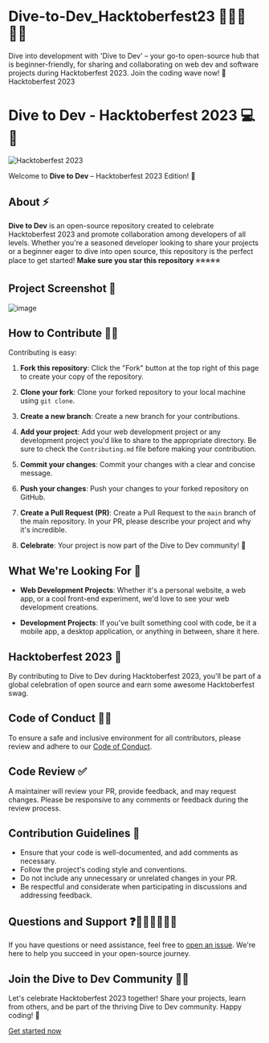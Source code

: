 # Dive-to-Dev_Hacktoberfest23 👩🏻‍💻 🙌🏻

Dive into development with 'Dive to Dev' – your go-to open-source hub that is beginner-friendly, for sharing and collaborating on web dev and software projects during Hacktoberfest 2023. Join the coding wave now! 🚀Hacktoberfest 2023

# Dive to Dev - Hacktoberfest 2023 💻 🤩

![Hacktoberfest 2023](https://img.shields.io/badge/Hacktoberfest-2023-brightgreen)

Welcome to **Dive to Dev** – Hacktoberfest 2023 Edition! 🚀

## About ⚡️

**Dive to Dev** is an open-source repository created to celebrate Hacktoberfest 2023 and promote collaboration among developers of all levels. Whether you're a seasoned developer looking to share your projects or a beginner eager to dive into open source, this repository is the perfect place to get started! 
**Make sure you star this repository ⭐⭐⭐⭐⭐**

## Project Screenshot 📸
![image](https://github.com/Manishak798/Dive-to-Dev_Hacktoberfest23/assets/90680330/125c2c48-e24e-48d7-98b5-7e200cc572c7)

## How to Contribute 🤝🏻

Contributing is easy:

1. **Fork this repository**: Click the "Fork" button at the top right of this page to create your copy of the repository.

2. **Clone your fork**: Clone your forked repository to your local machine using `git clone`.

3. **Create a new branch**: Create a new branch for your contributions.

4. **Add your project**: Add your web development project or any development project you'd like to share to the appropriate directory. Be sure to check the `Contributing.md` file before making your contribution.

5. **Commit your changes**: Commit your changes with a clear and concise message.

6. **Push your changes**: Push your changes to your forked repository on GitHub.

7. **Create a Pull Request (PR)**: Create a Pull Request to the `main` branch of the main repository. In your PR, please describe your project and why it's incredible.

8. **Celebrate**: Your project is now part of the Dive to Dev community! 🎉

## What We're Looking For 👀

- **Web Development Projects**: Whether it's a personal website, a web app, or a cool front-end experiment, we'd love to see your web development creations.

- **Development Projects**: If you've built something cool with code, be it a mobile app, a desktop application, or anything in between, share it here.

## Hacktoberfest 2023 🎊

By contributing to Dive to Dev during Hacktoberfest 2023, you'll be part of a global celebration of open source and earn some awesome Hacktoberfest swag.

## Code of Conduct 🤝🏻

To ensure a safe and inclusive environment for all contributors, please review and adhere to our [Code of Conduct](CODE_OF_CONDUCT.md).

## Code Review ✅

A maintainer will review your PR, provide feedback, and may request changes. Please be responsive to any comments or feedback during the review process.

## Contribution Guidelines 📃

- Ensure that your code is well-documented, and add comments as necessary.
- Follow the project's coding style and conventions.
- Do not include any unnecessary or unrelated changes in your PR.
- Be respectful and considerate when participating in discussions and addressing feedback.

## Questions and Support ❓🙋🏻‍♀️🙋🏻‍♂️

If you have questions or need assistance, feel free to [open an issue](https://github.com/your-username/dive-to-dev/issues). We're here to help you succeed in your open-source journey.

## Join the Dive to Dev Community 🤝🏻

Let's celebrate Hacktoberfest 2023 together! Share your projects, learn from others, and be part of the thriving Dive to Dev community. Happy coding! 🌟

[Get started now](#)

